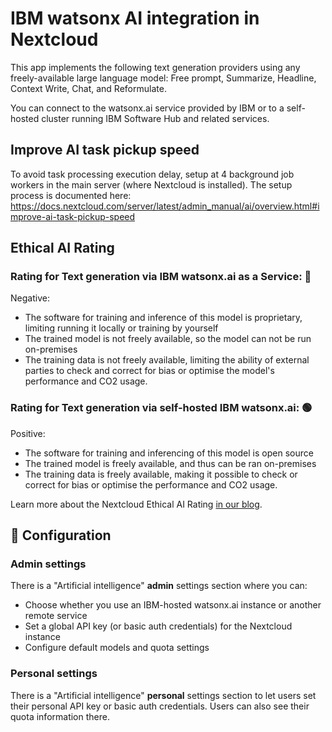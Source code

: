 <!--
  - SPDX-FileCopyrightText: 2022 Nextcloud GmbH and Nextcloud contributors
  - SPDX-License-Identifier: AGPL-3.0-or-later
-->
# IBM watsonx AI integration in Nextcloud

<!-- [![REUSE status](https://api.reuse.software/badge/github.com/nextcloud/integration_watsonx)](https://api.reuse.software/info/github.com/nextcloud/integration_watsonx) -->

This app implements the following text generation providers
using any freely-available large language model:
Free prompt, Summarize, Headline, Context Write, Chat, and Reformulate.

You can connect to the watsonx.ai service provided by IBM
or to a self-hosted cluster running IBM Software Hub and related services.

## Improve AI task pickup speed

To avoid task processing execution delay, setup at 4 background job workers in the main server (where Nextcloud is installed). The setup process is documented here: https://docs.nextcloud.com/server/latest/admin_manual/ai/overview.html#improve-ai-task-pickup-speed

## Ethical AI Rating

<!-- TODO: update the AI ratings above and in info.xml -->

### Rating for Text generation via IBM watsonx.ai as a Service: 🔴

Negative:
* The software for training and inference of this model is proprietary, limiting running it locally or training by yourself
* The trained model is not freely available, so the model can not be run on-premises
* The training data is not freely available, limiting the ability of external parties to check and correct for bias or optimise the model's performance and CO2 usage.


### Rating for Text generation via self-hosted IBM watsonx.ai: 🟢

Positive:
* The software for training and inferencing of this model is open source
* The trained model is freely available, and thus can be ran on-premises
* The training data is freely available, making it possible to check or correct for bias or optimise the performance and CO2 usage.

Learn more about the Nextcloud Ethical AI Rating [in our blog](https://nextcloud.com/blog/nextcloud-ethical-ai-rating/).

## 🔧 Configuration

### Admin settings

There is a "Artificial intelligence" **admin** settings section where you can:
* Choose whether you use an IBM-hosted watsonx.ai instance or another remote service
* Set a global API key (or basic auth credentials) for the Nextcloud instance
* Configure default models and quota settings

### Personal settings

There is a "Artificial intelligence" **personal** settings section to let users set their personal API key or basic auth credentials.
Users can also see their quota information there.
